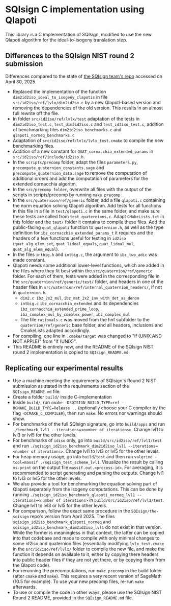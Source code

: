 # SQIsign C implementation using Qlapoti


This library is a C implementation of SQIsign, modified to use the new Qlapoti algorithm for the ideal-to-isogeny translation step. 

## Differences to the SQIsign NIST round 2 submission

Differences compared to the state of [the SQIsign team's repo](https://www.github.com/SQIsign/the-sqisign) accessed on April 30, 2025.

- Replaced the implementation of the function `dim2id2iso_ideal_to_isogeny_clapotis` in file `src/id2iso/ref/lvlx/dim2id2so.c` by a new Qlapoti-based version and removing the dependencies of the old version. This results in an almost full rewrite off the file.
- In folder `src/id2iso/ref/lvlx/test` adaptation of the tests in `dim2id2iso_test.c`, `test_dim2id2iso.c` and `test_id2iso_test.c`, addition of benchmarking files `dim2id2iso_benchmarks.c` and `qlapoti_normeq_benchmarks.c`
- Adaptation of `src/id2iso/ref/lvlx/lvlx_test.cmake` to compile the new benchmarking files.
- Addition of a new constant for `QUAT_cornacchia_extended_params` in `src/id2iso/ref/include/id2iso.h`.
- In the `scripts/precomp` folder, adapt the files `parameters.py`, `precompute_quaternion_constants.sage` and `precompute_quaternion_data.sage` to remove the computation of additional orders and add the computation of parameters for the extended cornacchia algoritm.
- In the `src/precomp folder`, overwrite all files with the output of the scripts in scripts/precomp by running `make precomp`
- In the `src/quaternion/ref/generic` folder, add a file `qlapoti.c` containing the norm equation solving Qlapoti algorithm. Add tests for all functions in this file in a file in `test/qlapoti.c` in the same folder, and make sure these tests are called from `test_quaternions.c`. Adapt `CMakeLists.txt` in this folder and the `test/` folder it contains to compile these files. Add the public-facing `quat_qlapoti` function to `quaternion.h`, as well as the type definition for `ibz_cornacchia_extended_params_t` it requires and the headers of a few functions useful for testing in `id2iso` (`quat_alg_elem_set`, `quat_lideal_equals`, `quat_lideal_mul`, `quat_alg_elem_equal`).
- In the files `intbig.h` and `intbig.c`, the argument to `ibz_two_adic` was made constant.
- Qlapoti needs some additional lower-level functions, which are added in the files where they fit best within the `src/quaternion/ref/generic` folder. For each of them, tests were added in the corresponding file in the `src/quaternion/ref/generic/test/` folder, and headers in one of the header files in  `src/uaternion/ref/internal_quaternion_headers/`, if not in `quaternion.h`.
  - `dim2.c ibz_2x2_mul`, `ibz_mat_2x2_inv_with_det_as_denom`
  - `intbig.c` `ibz_cornacchia_extended` and its dependencies `ibz_cornacchia_extended_prime_loop`, `ibz_complex_mul_by_complex_power`, `ibz_complex_mul`
  - The file `rationals.c` was moved from the hnf subfolder to the `quaternion/ref/generic` base folder, and all headers, inclusions and CmakeLists adapted accordingly.
- For compiling, one line in `.cmake/target` was changed to "if (UNIX AND NOT APPLE)" from "if (UNIX)".
- This README is entirely new, and the README of the SQIsign NIST round 2 implementation is copied to `SQIsign_README.md`


## Replicating our experimental results

- Use a machine meeting the requirements of SQIsign's Round 2 NIST submission as stated in the requirements section of the `SQIsign_README.md` file.
- Create a folder `build/` inside C-implementation
- Inside `build/`, run `cmake -DSQISIGN_BUILD_TYPE=ref -DCMAKE_BUILD_TYPE=Release ..` (optionally choose your C compiler by the flag `-DCMAKE_C_COMPILER`), then run `make`. No errors nor warnings should show.
- For benchmarks of the full SQIsign signature, go into `build/apps` and run `./benchmark_lvl1 --iterations=<number of iterations>`. Change lvl1 to lvl3 or lvl5 for the other levels.
- For benchmarks of `idiso` only, go into `build/src/id2iso/ref/lvl1/test` and run `./sqisign_id2iso_benchmark_dim2id2iso_lvl1 --iterations=<number of iterations>`. Change lvl1 to lvl3 or lvl5 for the other levels.
- For heap memory usage, go into `build/test` and then run `valgrind -tool=massif ./sqisign_test_scheme_lvl1`. Visualize the result by calling `ms-print` on the output file `massif.out.<process-id>`. For averaging, it is recommended to script generating and parsing the outputs. Change lvl1 to lvl3 or lvl5 for the other levels.
- We also provide a tool for benchmarking the equation solving part of Qlapoti separately from the isogeny computations. This can be done by running `./sqisign_id2iso_benchmark_qlapoti_normeq_lvl1 --iterations=<number of iterations>` in `build/src/id2iso/ref/lvl1/test`. Change lvl1 to lvl3 or lvl5 for the other levels.
- For comparison, follow the exact same procedure in the `SQIsign/the-sqisign` repo's version from April 2025. The files `sqisign_id2iso_benchmark_qlapoti_normeq` and `sqisign_id2iso_benchmark_dim2id2iso_lvl1` do not exist in that version. While the former is meaningless in that context, the latter can be copied into that codebase and made to compile with only minimal changes to some id2iso and quaternion files (essentially modifying `lvlx_test.cmake` in the `src/id2iso/ref/lvlx/` folder to compile the new file, and make the function it depends on available to it, either by copying there headers into public header files if they are not yet there, or by copying them from the Qlapoti code).
- For rerunning the precomputations, run `make precomp` in the build folder (after `cmake` and `make`). This requires a very recent version of SageMath (10.5 for example). To use your new precomp files, re-run `make` afterwards.
- To use or compile the code in other ways, please use the SQIsign NIST Round 2 README, provided in the `SQIsign_README.md` file.
